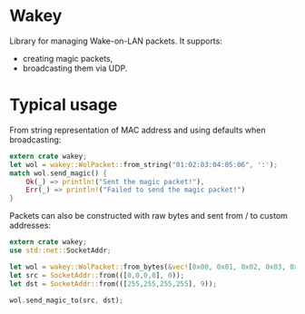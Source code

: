 # Wakey
Library for managing Wake-on-LAN packets. It supports:
* creating magic packets,
* broadcasting them via UDP.

# Typical usage

From string representation of MAC address and using defaults when broadcasting:
```rust
extern crate wakey;
let wol = wakey::WolPacket::from_string("01:02:03:04:05:06", ':');
match wol.send_magic() {
    Ok(_) => println!("Sent the magic packet!"),
    Err(_) => println!("Failed to send the magic packet!")
}
```

Packets can also be constructed with raw bytes and sent from / to custom addresses:
```rust
extern crate wakey;
use std::net::SocketAddr;

let wol = wakey::WolPacket::from_bytes(&vec![0x00, 0x01, 0x02, 0x03, 0x04, 0x05]);
let src = SocketAddr::from(([0,0,0,0], 0));
let dst = SocketAddr::from(([255,255,255,255], 9));

wol.send_magic_to(src, dst);
```
